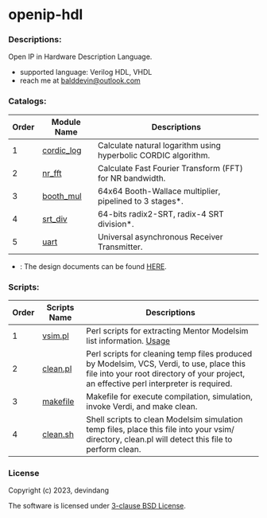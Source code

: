 # openip-hdl

### Descriptions:

Open IP in Hardware Description Language.

- supported language: Verilog HDL, VHDL
- reach me at balddevin@outlook.com

### Catalogs:

| Order | Module Name                                                  | Descriptions                                                 |
| ----- | ------------------------------------------------------------ | ------------------------------------------------------------ |
| 1     | [cordic_log](https://github.com/devindang/openip-hdl/tree/main/cordic_log) | Calculate natural logarithm using hyperbolic CORDIC algorithm. |
| 2     | [nr_fft](https://github.com/devindang/openip-hdl/tree/main/nr_fft) | Calculate Fast Fourier Transform (FFT) for NR bandwidth.     |
| 3     | [booth_mul](https://github.com/devindang/openip-hdl/tree/main/booth_mul) | 64x64 Booth-Wallace multiplier, pipelined to 3 stages*.      |
| 4     | [srt_div](https://github.com/devindang/openip-hdl/tree/main/srt_div) | 64-bits radix2-SRT, radix-4 SRT division*.                   |
| 5     | [uart](https://github.com/devindang/openip-hdl/tree/main/uart) | Universal asynchronous Receiver Transmitter.                 |

* : The design documents can be found [HERE](https://github.com/devindang/dv-cpu-rv/blob/main/docs/dv-cpu-doc.pdf).

### Scripts:

| Order | Scripts Name                                                 | Descriptions                                                 |
| ----- | ------------------------------------------------------------ | ------------------------------------------------------------ |
| 1     | [vsim.pl](https://github.com/devindang/openip-hdl/blob/main/perl_scripts/vsim.pl) | Perl scripts for extracting Mentor Modelsim list information. [Usage](https://www.cnblogs.com/devindd/articles/17426494.html) |
| 2     | [clean.pl](https://github.com/devindang/openip-hdl/blob/main/perl_scripts/clean.pl) | Perl scripts for cleaning temp files produced by Modelsim, VCS, Verdi, to use, place this file into your root directory of your project, an effective perl interpreter is required. |
| 3     | [makefile](https://github.com/devindang/openip-hdl/blob/main/perl_scripts/makefile) | Makefile for execute compilation, simulation, invoke Verdi, and make clean. |
| 4     | [clean.sh](https://github.com/devindang/openip-hdl/blob/main/perl_scripts/clean.sh) | Shell scripts to clean Modelsim simulation temp files, place this file into your vsim/ directory, clean.pl will detect this file to perform clean. |

### License

Copyright (c) 2023, devindang

The software is licensed under [3-clause BSD License](https://opensource.org/license/bsd-3-clause/).
